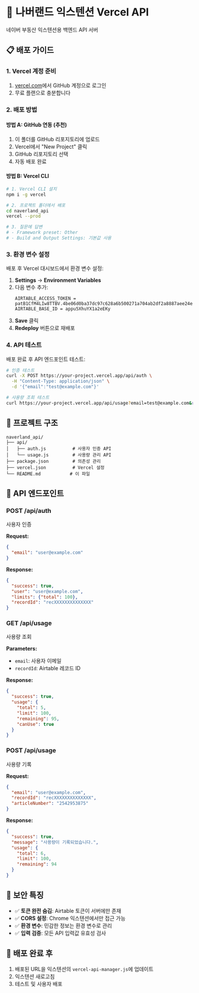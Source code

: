 # 🚀 나버랜드 익스텐션 Vercel API

네이버 부동산 익스텐션용 백엔드 API 서버

## 📋 배포 가이드

### 1. Vercel 계정 준비
1. [vercel.com](https://vercel.com)에서 GitHub 계정으로 로그인
2. 무료 플랜으로 충분합니다

### 2. 배포 방법

#### 방법 A: GitHub 연동 (추천)
1. 이 폴더를 GitHub 리포지토리에 업로드
2. Vercel에서 "New Project" 클릭
3. GitHub 리포지토리 선택
4. 자동 배포 완료

#### 방법 B: Vercel CLI
```bash
# 1. Vercel CLI 설치
npm i -g vercel

# 2. 프로젝트 폴더에서 배포
cd naverland_api
vercel --prod

# 3. 질문에 답변
# - Framework preset: Other
# - Build and Output Settings: 기본값 사용
```

### 3. 환경 변수 설정

배포 후 Vercel 대시보드에서 환경 변수 설정:

1. **Settings** → **Environment Variables**
2. 다음 변수 추가:
   ```
   AIRTABLE_ACCESS_TOKEN = patB1CfM4LIw8TTBV.4be06d0ba37dc97c628a6b500271a704ab2df2a8887aee24e3950a6407b93a6e
   AIRTABLE_BASE_ID = appu5XhuYX1a2eEKy
   ```
3. **Save** 클릭
4. **Redeploy** 버튼으로 재배포

### 4. API 테스트

배포 완료 후 API 엔드포인트 테스트:

```bash
# 인증 테스트
curl -X POST https://your-project.vercel.app/api/auth \
  -H "Content-Type: application/json" \
  -d '{"email":"test@example.com"}'

# 사용량 조회 테스트
curl https://your-project.vercel.app/api/usage?email=test@example.com&recordId=recXXXXX
```

## 📁 프로젝트 구조

```
naverland_api/
├── api/
│   ├── auth.js          # 사용자 인증 API
│   └── usage.js         # 사용량 관리 API
├── package.json         # 의존성 관리
├── vercel.json          # Vercel 설정
└── README.md           # 이 파일
```

## 🔗 API 엔드포인트

### POST /api/auth
사용자 인증

**Request:**
```json
{
  "email": "user@example.com"
}
```

**Response:**
```json
{
  "success": true,
  "user": "user@example.com",
  "limits": {"total": 100},
  "recordId": "recXXXXXXXXXXXXXX"
}
```

### GET /api/usage
사용량 조회

**Parameters:**
- `email`: 사용자 이메일
- `recordId`: Airtable 레코드 ID

**Response:**
```json
{
  "success": true,
  "usage": {
    "total": 5,
    "limit": 100,
    "remaining": 95,
    "canUse": true
  }
}
```

### POST /api/usage
사용량 기록

**Request:**
```json
{
  "email": "user@example.com",
  "recordId": "recXXXXXXXXXXXXXX",
  "articleNumber": "2542953875"
}
```

**Response:**
```json
{
  "success": true,
  "message": "사용량이 기록되었습니다.",
  "usage": {
    "total": 6,
    "limit": 100,
    "remaining": 94
  }
}
```

## 🔐 보안 특징

- ✅ **토큰 완전 숨김**: Airtable 토큰이 서버에만 존재
- ✅ **CORS 설정**: Chrome 익스텐션에서만 접근 가능
- ✅ **환경 변수**: 민감한 정보는 환경 변수로 관리
- ✅ **입력 검증**: 모든 API 입력값 유효성 검사

## 🚀 배포 완료 후

1. 배포된 URL을 익스텐션의 `vercel-api-manager.js`에 업데이트
2. 익스텐션 새로고침
3. 테스트 및 사용자 배포
